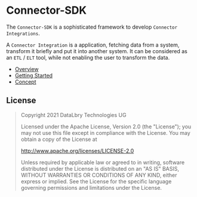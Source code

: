 # Connector-SDK

The `Connector-SDK` is a sophisticated framework to develop `Connector Integrations`.

A `Connector Integration` is a application, fetching data from a system, transform it briefly and put it into 
another system. It can be considered as an `ETL` / `ELT` tool, while not enabling the user to transform the data.  

* [Overview](https://docs.datalbry.io/Integrations/Connector-SDK/OVERVIEW)
* [Getting Started](https://docs.datalbry.io/Integrations/Connector-SDK/QUICKSTART)
* [Concept](https://docs.datalbry.io/Integrations/Connector-SDK/CONCEPT)

## License
>Copyright 2021 DataLbry Technologies UG
>
>Licensed under the Apache License, Version 2.0 (the "License");
>you may not use this file except in compliance with the License.
>You may obtain a copy of the License at
>
>http://www.apache.org/licenses/LICENSE-2.0
>
>Unless required by applicable law or agreed to in writing, software
>distributed under the License is distributed on an "AS IS" BASIS,
>WITHOUT WARRANTIES OR CONDITIONS OF ANY KIND, either express or implied.
>See the License for the specific language governing permissions and
>limitations under the License.

